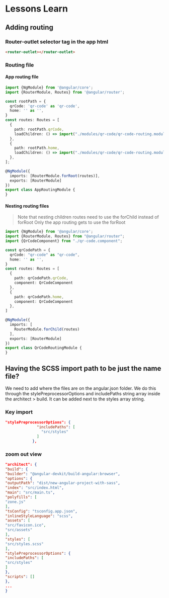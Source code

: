 
# Lessons Learn

## Adding routing

### Router-outlet selector tag in the app html

```html
<router-outlet></router-outlet>
```

### Routing file

#### App routing file

```ts
import {NgModule} from '@angular/core';
import {RouterModule, Routes} from '@angular/router';

const rootPath = {
  qrCode: 'qr-code' as 'qr-code',
  home: '' as '',
}
const routes: Routes = [
  {
    path: rootPath.qrCode,
    loadChildren: () => import("./modules/qr-code/qr-code-routing.module").then((m) => m.QrCodeRoutingModule)
  },
  {
    path: rootPath.home,
    loadChildren: () => import("./modules/qr-code/qr-code-routing.module").then((m) => m.QrCodeRoutingModule)
  },
];

@NgModule({
  imports: [RouterModule.forRoot(routes)],
  exports: [RouterModule]
})
export class AppRoutingModule {
}

```

#### Nesting routing files
> Note that nesting children routes need to use the forChild instead of forRoot
> Only the app routing gets to use the forRoot
```ts
import {NgModule} from '@angular/core';
import {RouterModule, Routes} from "@angular/router";
import {QrCodeComponent} from "./qr-code.component";

const qrCodePath = {
  qrCode: "qr-code" as "qr-code",
  home: '' as '',
}
const routes: Routes = [
  {
    path: qrCodePath.qrCode,
    component: QrCodeComponent
  },
  {
    path: qrCodePath.home,
    component: QrCodeComponent
  },
]

@NgModule({
  imports: [
    RouterModule.forChild(routes)
  ],
  exports: [RouterModule]
})
export class QrCodeRoutingModule {
}

```

## Having the SCSS import path to be just the name file?
We need to add where the files are on the angular.json folder. We do this through the stylePreprocessorOptions and includePaths string array inside the architect > build. It can be added next to the styles array string.

### Key import
```json
"stylePreprocessorOptions": {
              "includePaths": [
                "src/styles"
              ]
            },
```

### zoom out view
```json
"architect": {
"build": {
"builder": "@angular-devkit/build-angular:browser",
"options": {
"outputPath": "dist/new-angular-project-with-sass",
"index": "src/index.html",
"main": "src/main.ts",
"polyfills": [
"zone.js"
],
"tsConfig": "tsconfig.app.json",
"inlineStyleLanguage": "scss",
"assets": [
"src/favicon.ico",
"src/assets"
],
"styles": [
"src/styles.scss"
],
"stylePreprocessorOptions": {
"includePaths": [
"src/styles"
]
},
"scripts": []
},
...
}
```
